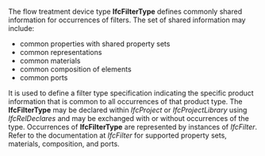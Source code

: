 The flow treatment device type **IfcFilterType** defines commonly shared information for occurrences of filters. The set of shared information may include:

* common properties with shared property sets
* common representations
* common materials
* common composition of elements
* common ports

It is used to define a filter type specification indicating the specific product information that is common to all occurrences of that product type. The **IfcFilterType** may be declared within _IfcProject_ or _IfcProjectLibrary_ using _IfcRelDeclares_ and may be exchanged with or without occurrences of the type. Occurrences of **IfcFilterType** are represented by instances of _IfcFilter_. Refer to the documentation at _IfcFilter_ for supported property sets, materials, composition, and ports.
